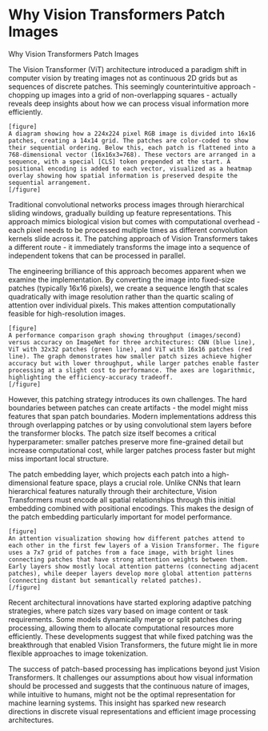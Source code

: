 # Why Vision Transformers Patch Images

Why Vision Transformers Patch Images

The Vision Transformer (ViT) architecture introduced a paradigm shift in computer vision by treating images not as continuous 2D grids but as sequences of discrete patches. This seemingly counterintuitive approach - chopping up images into a grid of non-overlapping squares - actually reveals deep insights about how we can process visual information more efficiently.

```
[figure]
A diagram showing how a 224x224 pixel RGB image is divided into 16x16 patches, creating a 14x14 grid. The patches are color-coded to show their sequential ordering. Below this, each patch is flattened into a 768-dimensional vector (16x16x3=768). These vectors are arranged in a sequence, with a special [CLS] token prepended at the start. A positional encoding is added to each vector, visualized as a heatmap overlay showing how spatial information is preserved despite the sequential arrangement.
[/figure]
```

Traditional convolutional networks process images through hierarchical sliding windows, gradually building up feature representations. This approach mimics biological vision but comes with computational overhead - each pixel needs to be processed multiple times as different convolution kernels slide across it. The patching approach of Vision Transformers takes a different route - it immediately transforms the image into a sequence of independent tokens that can be processed in parallel.

The engineering brilliance of this approach becomes apparent when we examine the implementation. By converting the image into fixed-size patches (typically 16x16 pixels), we create a sequence length that scales quadratically with image resolution rather than the quartic scaling of attention over individual pixels. This makes attention computationally feasible for high-resolution images.

```
[figure]
A performance comparison graph showing throughput (images/second) versus accuracy on ImageNet for three architectures: CNN (blue line), ViT with 32x32 patches (green line), and ViT with 16x16 patches (red line). The graph demonstrates how smaller patch sizes achieve higher accuracy but with lower throughput, while larger patches enable faster processing at a slight cost to performance. The axes are logarithmic, highlighting the efficiency-accuracy tradeoff.
[/figure]
```

However, this patching strategy introduces its own challenges. The hard boundaries between patches can create artifacts - the model might miss features that span patch boundaries. Modern implementations address this through overlapping patches or by using convolutional stem layers before the transformer blocks. The patch size itself becomes a critical hyperparameter: smaller patches preserve more fine-grained detail but increase computational cost, while larger patches process faster but might miss important local structure.

The patch embedding layer, which projects each patch into a high-dimensional feature space, plays a crucial role. Unlike CNNs that learn hierarchical features naturally through their architecture, Vision Transformers must encode all spatial relationships through this initial embedding combined with positional encodings. This makes the design of the patch embedding particularly important for model performance.

```
[figure]
An attention visualization showing how different patches attend to each other in the first few layers of a Vision Transformer. The figure uses a 7x7 grid of patches from a face image, with bright lines connecting patches that have strong attention weights between them. Early layers show mostly local attention patterns (connecting adjacent patches), while deeper layers develop more global attention patterns (connecting distant but semantically related patches).
[/figure]
```

Recent architectural innovations have started exploring adaptive patching strategies, where patch sizes vary based on image content or task requirements. Some models dynamically merge or split patches during processing, allowing them to allocate computational resources more efficiently. These developments suggest that while fixed patching was the breakthrough that enabled Vision Transformers, the future might lie in more flexible approaches to image tokenization.

The success of patch-based processing has implications beyond just Vision Transformers. It challenges our assumptions about how visual information should be processed and suggests that the continuous nature of images, while intuitive to humans, might not be the optimal representation for machine learning systems. This insight has sparked new research directions in discrete visual representations and efficient image processing architectures.